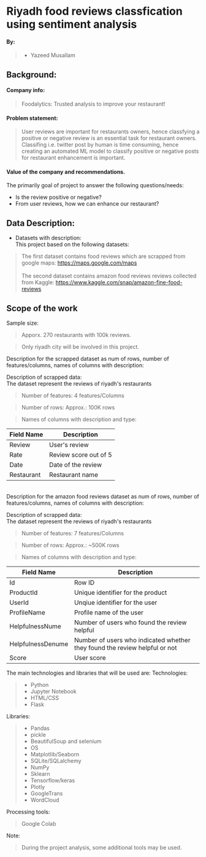 # Riyadh food reviews classfication using sentiment analysis


#### By:
> - Yazeed Musallam

## Background:
#### Company info:
> Foodalytics: Trusted analysis to improve your restaurant!

#### Problem statement:
> User reviews are important for restaurants owners, hence classfying a positive or negative review is an essential task for restaurant owners.
> Classifing i.e. twitter post by human is time consuming, hence creating an automated ML model to classify positive or negative posts for restaurant enhancement is important.
#### Value of the company and recommendations.
The primarily goal of project to answer the following questions/needs:
* Is the review positive or negative?
* From user reviews, how we can enhance our restaurant?

## Data Description:
* Datasets with description: </br>
This project based on the following datasets:

> The first dataset contains food reviews which are scrapped from google maps: https://maps.google.com/maps<br />
> <br />
> The second dataset contains amazon food reviews reviews collected from Kaggle: https://www.kaggle.com/snap/amazon-fine-food-reviews <br />


## Scope of the work
Sample size:

>  Apporx. 270 restaurants with 100k reviews.

> Only riyadh city will be involved in this project.

Description for the scrapped dataset as num of rows, number of features/columns, names of columns with description:

Description of scrapped data: </br>
The dataset represent the reviews of riyadh's restaurants

> Number of features:  4 features/Columns

> Number of rows: Approx.: 100K rows

> Names of columns with description and type:

| Field Name | Description                                                                      |
|-------------|---------------------------------------------------------------------------------|
| Review| User's review                                                         |
| Rate      | Review score out of 5                                           |                                 |
| Date        | Date of the review                                                   |
| Restaurant        | Restaurant name                                                             |

<br />
Description for the amazon food reviews dataset as num of rows, number of features/columns, names of columns with description:

Description of scrapped data: </br>
The dataset represent the reviews of riyadh's restaurants

> Number of features:  7 features/Columns

> Number of rows: Approx.: ~500K rows

> Names of columns with description and type:

| Field Name | Description                                                                      |
|-------------|---------------------------------------------------------------------------------|
| Id| Row ID|
| ProductId      |Unique identifier for the product                                           |                                 |
| UserId        | Unqiue identifier for the user                                                   |
| ProfileName        | Profile name of the user                                                             |
| HelpfulnessNume        | Number of users who found the review helpful                                                             |
| HelpfulnessDenume        | Number of users who indicated whether they found the review helpful or not |
| Score        | User score |



The main technologies and libraries that will be used are:
Technologies:
> - Python
> - Jupyter Notebook
> - HTML/CSS
> - Flask

Libraries:
> - Pandas
> - pickle
> - BeautifulSoup and selenium
> - OS
> - Matplotlib/Seaborn
> - SQLite/SQLalchemy
> - NumPy
> - Sklearn
> - Tensorflow/keras
> - Plotly
> - GoogleTrans
> - WordCloud

Processing tools: 
> Google Colab
> </br>

Note:
> During the project analysis, some additional tools may be used.
